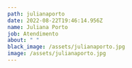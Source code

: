 ```yaml
---
path: julianaporto
date: 2022-08-22T19:46:14.956Z
name: Juliana Porto
job: Atendimento
about: " "
black_image: /assets/julianaporto.jpg
image: /assets/julianaporto.jpg
---
```


